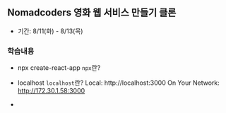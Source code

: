 ## Nomadcoders 영화 웹 서비스 만들기 클론

- 기간: 8/11(화) - 8/13(목)

### 학습내용

- npx create-react-app
  `npx`란?

- localhost
  `localhost`란?
  Local: http://localhost:3000
  On Your Network: http://172.30.1.58:3000

- 
